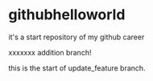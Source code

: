 # githubhelloworld
it's a start repository of my github career


xxxxxxx 
addition branch!


this is the start of update_feature branch.
